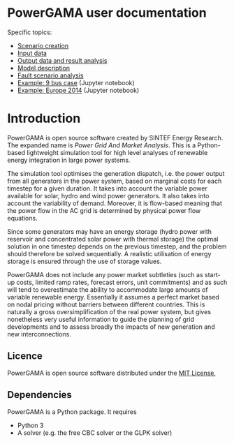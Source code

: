 # PowerGAMA user documentation 

Specific topics: 
- [Scenario creation](scenario_generation.md)
- [Input data](input_data.md)
- [Output data and result analysis](output_data_and_analysis.md)
- [Model description](model_description.md)
- [Fault scenario analysis](fault_scenario_analysis.md)
- [Example: 9 bus case](../tests/example_notebook_9bus.ipynb) (Jupyter notebook)
- [Example: Europe 2014](../tests/example_notebook_Europe2014.ipynb) (Jupyter notebook)

# Introduction

PowerGAMA is open source software created by SINTEF Energy Research. The
expanded name is *Power Grid And Market Analysis*. This is a
Python-based lightweight simulation tool for high level analyses of
renewable energy integration in large power systems.

The simulation tool optimises the generation dispatch, i.e. the power
output from all generators in the power system, based on marginal costs
for each timestep for a given duration. It takes into account the
variable power available for solar, hydro and wind power generators. It
also takes into account the variability of demand. Moreover, it is
flow-based meaning that the power flow in the AC grid is determined by
physical power flow equations.

Since some generators may have an energy storage (hydro power with
reservoir and concentrated solar power with thermal storage) the optimal
solution in one timestep depends on the previous timestep, and the
problem should therefore be solved sequentially. A realistic utilisation of
energy storage is ensured through the use of storage values.

PowerGAMA does not include any power market subtleties (such as start-up
costs, limited ramp rates, forecast errors, unit commitments) and as
such will tend to overestimate the ability to accommodate large amounts
of variable renewable energy. Essentially it assumes a perfect market
based on nodal pricing without barriers between different countries.
This is naturally a gross oversimplification of the real power system,
but gives nonetheless very useful information to guide the planning of
grid developments and to assess broadly the impacts of new generation
and new interconnections.


## Licence

PowerGAMA is open source software distributed under the [MIT License](http://opensource.org/licenses/MIT),

## Dependencies

PowerGAMA is a Python package. It requires

-   Python 3
-   A solver (e.g. the free CBC solver or the GLPK solver)

